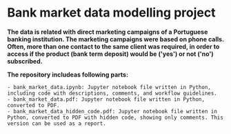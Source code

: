 # Bank market data modelling project
**The data is related with direct marketing campaigns of a Portuguese banking institution. The marketing campaigns were based on phone calls. Often, more than one contact to the same client was required, in order to access if the product (bank term deposit) would be ('yes') or not ('no') subscribed.**

**The repository includeas following parts:**

    - bank_market_data.ipynb: Jupyter notebook file written in Python, including code with descriptions, comments, and workflow guidelines.
    - bank_market_data.pdf: Jupyter notebook file written in Python, converted to PDF.
    - bank_market_data_hidden_code.pdf: Jupyter notebook file written in Python, converted to PDF with hidden code, showing only comments. This version can be used as a report.
